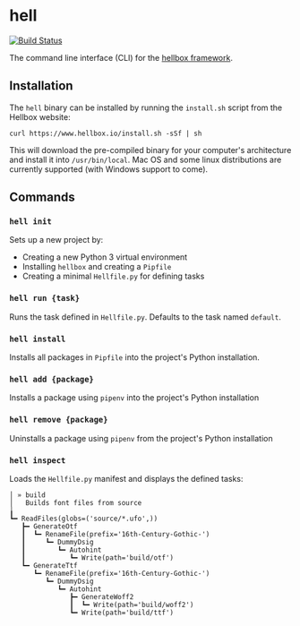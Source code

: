 # hell

[![Build Status](https://travis-ci.org/hellboxpy/hell.svg?branch=master)](https://travis-ci.org/hellboxpy/hell)

The command line interface (CLI) for the [hellbox framework](https://github.com/hellboxpy/hellbox).

## Installation

The `hell` binary can be installed by running the `install.sh` script from the Hellbox website:

```shell
curl https://www.hellbox.io/install.sh -sSf | sh
```

This will download the pre-compiled binary for your computer's architecture and install it into `/usr/bin/local`. Mac OS and some linux distributions are currently supported (with Windows support to come).

## Commands

### `hell init`

Sets up a new project by:

* Creating a new Python 3 virtual environment
* Installing `hellbox` and creating a `Pipfile`
* Creating a minimal `Hellfile.py` for defining tasks

### `hell run {task}`

Runs the task defined in `Hellfile.py`. Defaults to the task named `default`.

### `hell install`

Installs all packages in `Pipfile` into the project's Python installation.

### `hell add {package}`

Installs a package using `pipenv` into the project's Python installation

### `hell remove {package}`

Uninstalls a package using `pipenv` from the project's Python installation

### `hell inspect`

Loads the `Hellfile.py` manifest and displays the defined tasks:

```
│ » build
│   Builds font files from source
╽
┗━ ReadFiles(globs=('source/*.ufo',))
   ┣━ GenerateOtf
   ┃  ┗━ RenameFile(prefix='16th-Century-Gothic-')
   ┃     ┗━ DummyDsig
   ┃        ┗━ Autohint
   ┃           ┗━ Write(path='build/otf')
   ┗━ GenerateTtf
      ┗━ RenameFile(prefix='16th-Century-Gothic-')
         ┗━ DummyDsig
            ┗━ Autohint
               ┣━ GenerateWoff2
               ┃  ┗━ Write(path='build/woff2')
               ┗━ Write(path='build/ttf')
```

